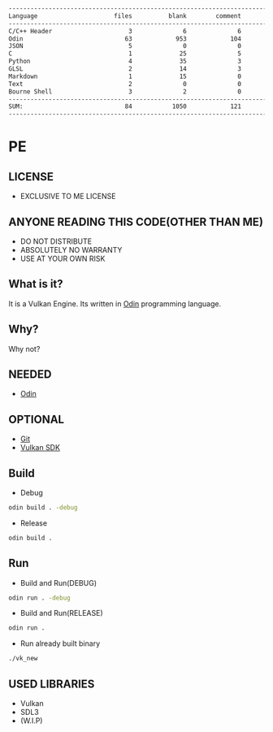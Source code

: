 ```txt
-------------------------------------------------------------------------------
Language                     files          blank        comment           code
-------------------------------------------------------------------------------
C/C++ Header                     3              6              6           6150
Odin                            63            953            104           4486
JSON                             5              0              0            131
C                                1             25              5            122
Python                           4             35              3            109
GLSL                             2             14              3             46
Markdown                         1             15              0             42
Text                             2              0              0             20
Bourne Shell                     3              2              0              5
-------------------------------------------------------------------------------
SUM:                            84           1050            121          11111
-------------------------------------------------------------------------------
```

# PE
## LICENSE
- EXCLUSIVE TO ME LICENSE

## ANYONE READING THIS CODE(OTHER THAN ME)
- DO NOT DISTRIBUTE
- ABSOLUTELY NO WARRANTY
- USE AT YOUR OWN RISK

## What is it?
It is a Vulkan Engine.
Its written in [Odin](https://github.com/odin-lang/Odin) programming language.

## Why?
Why not?

## NEEDED
- [Odin](https://github.com/odin-lang/Odin)

## OPTIONAL
- [Git](https://git-scm.com/)
- [Vulkan SDK](https://vulkan.lunarg.com/)

## Build
- Debug
```bash
odin build . -debug
```

- Release
```bash
odin build .
```


## Run
- Build and Run(DEBUG)
```bash
odin run . -debug
```

- Build and Run(RELEASE)
```bash
odin run .
```

- Run already built binary
```bash
./vk_new
```

## USED LIBRARIES
- Vulkan
- SDL3
- (W.I.P)


